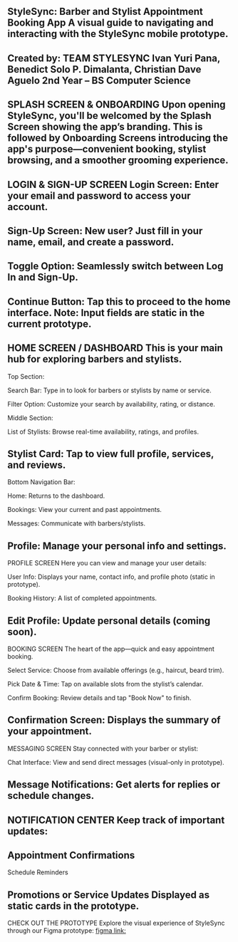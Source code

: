 StyleSync: Barber and Stylist Appointment Booking App
A visual guide to navigating and interacting with the StyleSync mobile prototype.
-----------------------------------------------------------------------------------------------------------------------------------------------------
Created by: TEAM STYLESYNC
Ivan Yuri Pana, Benedict Solo P. Dimalanta, Christian Dave Aguelo
2nd Year – BS Computer Science
-----------------------------------------------------------------------------------------------------------------------------------------------------
SPLASH SCREEN & ONBOARDING
Upon opening StyleSync, you'll be welcomed by the Splash Screen showing the app’s branding. This is followed by Onboarding Screens introducing the app's purpose—convenient booking, stylist browsing, and a smoother grooming experience.
-----------------------------------------------------------------------------------------------------------------------------------------------------
LOGIN & SIGN-UP SCREEN
Login Screen: Enter your email and password to access your account.
-----------------------------------------------------------------------------------------------------------------------------------------------------
Sign-Up Screen: New user? Just fill in your name, email, and create a password.
-----------------------------------------------------------------------------------------------------------------------------------------------------
Toggle Option: Seamlessly switch between Log In and Sign-Up.
-----------------------------------------------------------------------------------------------------------------------------------------------------
Continue Button: Tap this to proceed to the home interface.
Note: Input fields are static in the current prototype.
-----------------------------------------------------------------------------------------------------------------------------------------------------
HOME SCREEN / DASHBOARD
This is your main hub for exploring barbers and stylists.
-----------------------------------------------------------------------------------------------------------------------------------------------------
Top Section:

Search Bar: Type in to look for barbers or stylists by name or service.

Filter Option: Customize your search by availability, rating, or distance.

Middle Section:

List of Stylists: Browse real-time availability, ratings, and profiles.

Stylist Card: Tap to view full profile, services, and reviews.
-----------------------------------------------------------------------------------------------------------------------------------------------------
Bottom Navigation Bar:

Home: Returns to the dashboard.

Bookings: View your current and past appointments.

Messages: Communicate with barbers/stylists.

Profile: Manage your personal info and settings.
-----------------------------------------------------------------------------------------------------------------------------------------------------
PROFILE SCREEN
Here you can view and manage your user details:

User Info: Displays your name, contact info, and profile photo (static in prototype).

Booking History: A list of completed appointments.

Edit Profile: Update personal details (coming soon).
-----------------------------------------------------------------------------------------------------------------------------------------------------
BOOKING SCREEN
The heart of the app—quick and easy appointment booking.

Select Service: Choose from available offerings (e.g., haircut, beard trim).

Pick Date & Time: Tap on available slots from the stylist’s calendar.

Confirm Booking: Review details and tap "Book Now" to finish.

Confirmation Screen: Displays the summary of your appointment.
-----------------------------------------------------------------------------------------------------------------------------------------------------
MESSAGING SCREEN
Stay connected with your barber or stylist:

Chat Interface: View and send direct messages (visual-only in prototype).

Message Notifications: Get alerts for replies or schedule changes.
-----------------------------------------------------------------------------------------------------------------------------------------------------
NOTIFICATION CENTER
Keep track of important updates:
-----------------------------------------------------------------------------------------------------------------------------------------------------
Appointment Confirmations
-----------------------------------------------------------------------------------------------------------------------------------------------------
Schedule Reminders

Promotions or Service Updates
Displayed as static cards in the prototype.
-----------------------------------------------------------------------------------------------------------------------------------------------------
CHECK OUT THE PROTOTYPE
Explore the visual experience of StyleSync through our Figma prototype:
[figma link:](https://www.figma.com/design/OLjQOM8FyFMppdzgefMcWs/barbershop-prototype?node-id=0-1&p=f&t=kDQPNOjqgHrBuziA-0)